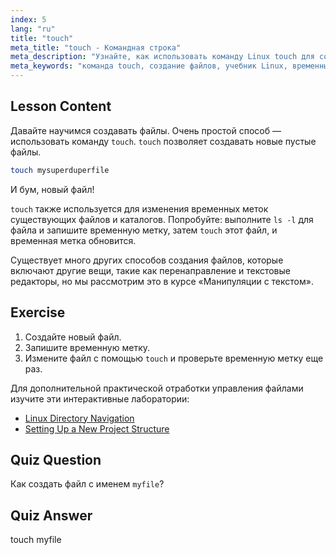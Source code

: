 ```yaml
---
index: 5
lang: "ru"
title: "touch"
meta_title: "touch - Командная строка"
meta_description: "Узнайте, как использовать команду Linux touch для создания новых файлов и обновления временных меток. Это руководство для начинающих поможет вам понять управление файлами."
meta_keywords: "команда touch, создание файлов, учебник Linux, временные метки файлов, Linux для начинающих, руководство Linux, основные команды"
---
```


## Lesson Content

Давайте научимся создавать файлы. Очень простой способ — использовать команду `touch`. `touch` позволяет создавать новые пустые файлы.

```bash
touch mysuperduperfile
```

И бум, новый файл!

`touch` также используется для изменения временных меток существующих файлов и каталогов. Попробуйте: выполните `ls -l` для файла и запишите временную метку, затем `touch` этот файл, и временная метка обновится.

Существует много других способов создания файлов, которые включают другие вещи, такие как перенаправление и текстовые редакторы, но мы рассмотрим это в курсе «Манипуляции с текстом».

## Exercise

1. Создайте новый файл.
2. Запишите временную метку.
3. Измените файл с помощью `touch` и проверьте временную метку еще раз.

Для дополнительной практической отработки управления файлами изучите эти интерактивные лаборатории:

- [Linux Directory Navigation](https://labex.io/ru/labs/linux-directory-navigation-387844)
- [Setting Up a New Project Structure](https://labex.io/ru/labs/linux-setting-up-a-new-project-structure-387859)

## Quiz Question

Как создать файл с именем `myfile`?

## Quiz Answer

touch myfile
